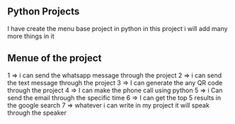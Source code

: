 ## Python Projects

I have create the menu base project in python
in this project i will add many more things in it 

## Menue of the project

1 =>  i can send the whatsapp message through the project
2 =>  i can send the text message through the project
3 =>  I can generate the any QR code through the project
4 =>  I can make the phone call using python
5 =>  i Can send the email through the specific time 
6 =>  I  can get the top 5 results in  the google search
7 =>  whatever i can write in my project it will speak through the speaker


